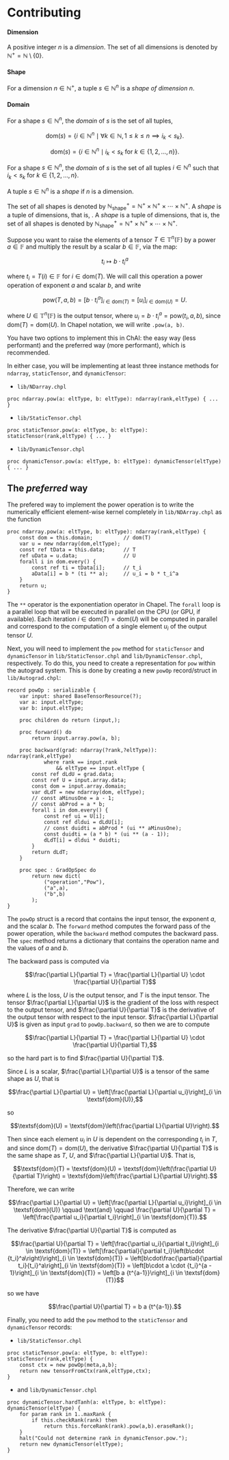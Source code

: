 # Contributing


#### Dimension
A positive integer $n$ is a *dimension*. The set of all dimensions is denoted by $\mathbb{N}^+ = \mathbb{N} \setminus \{0\}$.

#### Shape
For a dimension $n \in \mathbb{N}^+$, a tuple $s \in \mathbb{N}^n$ is a *shape of dimension $n$*.

#### Domain
For a shape $s \in \mathbb{N}^n$, the *domain* of $s$ is the set of all tuples, 
<!-- $i \in \mathbb{N}^n$ such that $i_k < s_k$ for $k \in \{1,2,\ldots,n\}$. -->

```math
\textsf{dom}(s) = \{i \in \mathbb{N}^n \mid \forall k\in \mathbb{N}, 1 \leq k \leq n \implies i_k < s_k\}.
```

```math
\textsf{dom}(s) = \{i \in \mathbb{N}^n \mid i_k < s_k \text{ for } k \in \{1,2,\ldots,n\}\}.
```

For a shape $s \in \mathbb{N}^n$, the *domain* of $s$ is the set of all tuples $i \in \mathbb{N}^n$ such that $i_k < s_k$ for $k \in \{1,2,\ldots,n\}$.

A tuple $s \in \mathbb{N}^n$ is a *shape* if $n$ is a dimension.



The set of all shapes is denoted by $\mathbb{N}^+_\text{shape} = \mathbb{N}^+ \times \mathbb{N}^+ \times \cdots \times \mathbb{N}^+$.
A *shape* is a tuple of dimensions, that is, .
A *shape* is a tuple of dimensions, that is, the set of all shapes is denoted by $\mathbb{N}^+_\text{shape} = \mathbb{N}^+ \times \mathbb{N}^+ \times \cdots \times \mathbb{N}^+$.

Suppose you want to raise the elements of a tensor $T\in\mathbb{T}^n(\mathbb{F})$ by a power $a\in \mathbb{F}$ and multiply the result by a scalar $b \in \mathbb{F}$, via the map:
```math
t_i \mapsto b \cdot {t_i}^a
```
where $t_i = T(i) \in \mathbb{F}$ for $i \in \textsf{dom}(T)$. 
We will call this operation a power operation of exponent $a$ and scalar $b$, and write 

```math
\text{pow}(T, a, b) = \left[b \cdot {t_i}^a\right]_{i \in \textsf{dom}(T)} = \left[u_i\right]_{i \in \textsf{dom}(U)} = U.
```

where $U\in\mathbb{T}^n(\mathbb{F})$ is the output tensor, where $u_i = b \cdot {t_i}^a=\text{pow}(t_i,a,b)$, since $\textsf{dom}(T) = \textsf{dom}(U)$. In Chapel notation, we will write `.pow(a, b)`.

You have two options to implement this in ChAI: the easy way (less performant) and the preferred way (more performant), which is recommended.

In either case, you will be implementing at least three instance methods for `ndarray`, `staticTensor`, and `dynamicTensor`:
- `lib/NDarray.chpl`
```chapel
proc ndarray.pow(a: eltType, b: eltType): ndarray(rank,eltType) { ... }
```
- `lib/StaticTensor.chpl`
```chapel
proc staticTensor.pow(a: eltType, b: eltType): staticTensor(rank,eltType) { ... }
```
- `lib/DynamicTensor.chpl`
```chapel
proc dynamicTensor.pow(a: eltType, b: eltType): dynamicTensor(eltType) { ... }
```


## The *preferred* way

The prefered way to implement the power operation is to write the numerically efficient element-wise kernel completely in `lib/NDArray.chpl` as the function 
```chapel
proc ndarray.pow(a: eltType, b: eltType): ndarray(rank,eltType) {
    const dom = this.domain;          // dom(T)
    var u = new ndarray(dom,eltType);
    const ref tData = this.data;      // T
    ref uData = u.data;               // U
    forall i in dom.every() {
        const ref ti = tData[i];      // t_i
        aData[i] = b * (ti ** a);     // u_i = b * t_i^a
    }
    return u;
}
```
The `**` operator is the exponentiation operator in Chapel. The `forall` loop is a parallel loop that will be executed in parallel on the CPU (or GPU, if available). Each iteration $i \in \textsf{dom}(T) = \textsf{dom}(U)$ will be computed in parallel and correspond to the computation of a single element $u_i$ of the output tensor $U$. 


Next, you will need to implement the `pow` method for `staticTensor` and `dynamicTensor` in `lib/StaticTensor.chpl` and `lib/DynamicTensor.chpl`, respectively. To do this, you need to create a representation for `pow` within the autograd system. This is done by creating a new `powOp` record/struct in `lib/Autograd.chpl`:
```chapel
record powOp : serializable {
    var input: shared BaseTensorResource(?);
    var a: input.eltType;
    var b: input.eltType;

    proc children do return (input,);

    proc forward() do
        return input.array.pow(a, b);

    proc backward(grad: ndarray(?rank,?eltType)): ndarray(rank,eltType) 
            where rank == input.rank
                && eltType == input.eltType {
        const ref dLdU = grad.data;
        const ref U = input.array.data;
        const dom = input.array.domain;
        var dLdT = new ndarray(dom, eltType);
        // const aMinusOne = a - 1;
        // const abProd = a * b;
        forall i in dom.every() {
            const ref ui = U[i];
            const ref dldui = dLdU[i];
            // const duidti = abProd * (ui ** aMinusOne);
            const duidti = (a * b) * (ui ** (a - 1));
            dLdT[i] = dldui * duidti;
        }
        return dLdT;
    }

    proc spec : GradOpSpec do 
        return new dict(
            ("operation","Pow"),
            ("a",a),
            ("b",b)
        );
}
```
The `powOp` struct is a record that contains the input tensor, the exponent $a$, and the scalar $b$. The `forward` method computes the forward pass of the power operation, while the `backward` method computes the backward pass. The `spec` method returns a dictionary that contains the operation name and the values of $a$ and $b$.


The backward pass is computed via

```math
\frac{\partial L}{\partial T} = \frac{\partial L}{\partial U} \cdot \frac{\partial U}{\partial T}
```

where $L$ is the loss, $U$ is the output tensor, and $T$ is the input tensor. The tensor $\frac{\partial L}{\partial U}$ is the gradient of the loss with respect to the output tensor, and $\frac{\partial U}{\partial T}$ is the derivative of the output tensor with respect to the input tensor. $\frac{\partial L}{\partial U}$ is given as input `grad` to `powOp.backward`, so then we are to compute 

```math
\frac{\partial L}{\partial T} = \frac{\partial L}{\partial U} \cdot \frac{\partial U}{\partial T},
```

so the hard part is to find $\frac{\partial U}{\partial T}$.

Since $L$ is a scalar, $\frac{\partial L}{\partial U}$ is a tensor of the same shape as $U$, that is 

```math
\frac{\partial L}{\partial U} = \left[\frac{\partial L}{\partial u_i}\right]_{i \in \textsf{dom}(U)},
```
so 
```math
\textsf{dom}(U) = \textsf{dom}\left(\frac{\partial L}{\partial U}\right).
```

Then since each element $u_i$ in $U$ is dependent on the corresponding $t_i$ in $T$, and since $\textsf{dom}(T) = \textsf{dom}(U)$, the derivative $\frac{\partial U}{\partial T}$ is the same shape as $T$, $U$, and $\frac{\partial L}{\partial U}$. That is,
```math
\textsf{dom}(T) = \textsf{dom}(U) = \textsf{dom}\left(\frac{\partial U}{\partial T}\right) = \textsf{dom}\left(\frac{\partial L}{\partial U}\right).
```
Therefore, we can write
```math
\frac{\partial L}{\partial U} = \left[\frac{\partial L}{\partial u_i}\right]_{i \in \textsf{dom}(U)}
\qquad \text{and} \qquad
\frac{\partial U}{\partial T} = \left[\frac{\partial u_i}{\partial t_i}\right]_{i \in \textsf{dom}(T)}.
```
The derivative $\frac{\partial U}{\partial T}$ is computed as
```math
\frac{\partial U}{\partial T} 
= \left[\frac{\partial u_i}{\partial t_i}\right]_{i \in \textsf{dom}(T)} 
= \left[\frac{\partial}{\partial t_i}\left(b\cdot {t_i}^a\right)\right]_{i \in \textsf{dom}(T)} 
= \left[b\cdot\frac{\partial}{\partial t_i}{t_i}^a\right]_{i \in \textsf{dom}(T)} 
= \left[b\cdot a \cdot {t_i}^{a - 1}\right]_{i \in \textsf{dom}(T)} 
= \left[b a {t^{a-1}}\right]_{i \in \textsf{dom}(T)}
```
so we have
```math
\frac{\partial U}{\partial T} = b a {t^{a-1}}.
```

Finally, you need to add the `pow` method to the `staticTensor` and `dynamicTensor` records:
- `lib/StaticTensor.chpl`
```chapel
proc staticTensor.pow(a: eltType, b: eltType): staticTensor(rank,eltType) {
    const ctx = new powOp(meta,a,b);
    return new tensorFromCtx(rank,eltType,ctx);
}
```
- and `lib/DynamicTensor.chpl`
```chapel
proc dynamicTensor.hardTanh(a: eltType, b: eltType): dynamicTensor(eltType) {
    for param rank in 1..maxRank {
        if this.checkRank(rank) then
            return this.forceRank(rank).pow(a,b).eraseRank();
    }
    halt("Could not determine rank in dynamicTensor.pow.");
    return new dynamicTensor(eltType);
}
```